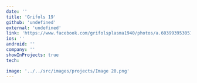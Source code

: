 ```yaml
---
date: ''
title: 'Grifols 19'
github: 'undefined'
external: 'undefined'
link: 'https://www.facebook.com/grifolsplasma1940/photos/a.603993953051127/3749862078464283/'
ios: ''
android: ''
company: ''
showInProjects: true
tech:

image: '../../src/images/projects/Image 20.png'
---
```

